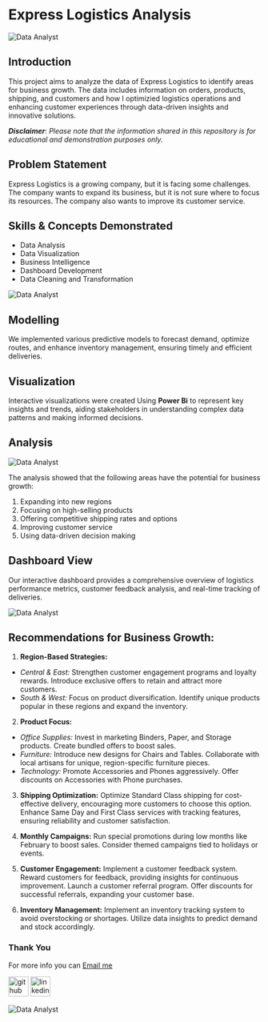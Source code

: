 # Express Logistics Analysis
![Data Analyst](https://github.com/princeadeakanni/Express_Logistics/blob/main/Intro%20Image.PNG)

## Introduction
This project aims to analyze the data of Express Logistics to identify areas for business growth. The data includes information on orders, products, shipping, and customers and how I optimizied logistics operations and enhancing customer experiences through data-driven insights and innovative solutions.

**_Disclaimer_**: _Please note that the information shared in this repository is for educational and demonstration purposes only._

## Problem Statement
Express Logistics is a growing company, but it is facing some challenges. The company wants to expand its business, but it is not sure where to focus its resources. The company also wants to improve its customer service.

## Skills & Concepts Demonstrated
- Data Analysis 
- Data Visualization
- Business Intelligence
- Dashboard Development
- Data Cleaning and Transformation

![Data Analyst](https://github.com/princeadeakanni/Express_Logistics/blob/main/Express%20Logistics%20Image.jpg)

## Modelling
We implemented various predictive models to forecast demand, optimize routes, and enhance inventory management, ensuring timely and efficient deliveries.

## Visualization

Interactive visualizations were created Using **Power Bi** to represent key insights and trends, aiding stakeholders in understanding complex data patterns and making informed decisions.

## Analysis

![Data Analyst](https://github.com/princeadeakanni/Express_Logistics/blob/main/Decomposition%20Tree%20Analysis.PNG)

The analysis showed that the following areas have the potential for business growth:
1. Expanding into new regions
2. Focusing on high-selling products
3. Offering competitive shipping rates and options
4. Improving customer service
5. Using data-driven decision making

## Dashboard View
Our interactive dashboard provides a comprehensive overview of logistics performance metrics, customer feedback analysis, and real-time tracking of deliveries.

![Data Analyst](https://github.com/princeadeakanni/Express_Logistics/blob/main/Main%20Dashboard.PNG)


## Recommendations for Business Growth:

1. **Region-Based Strategies:**
- _Central & East:_ Strengthen customer engagement programs and loyalty rewards. Introduce exclusive offers to retain and attract more customers.
- _South & West:_ Focus on product diversification. Identify unique products popular in these regions and expand the inventory.

 2. **Product Focus:**
- _Office Supplies:_ Invest in marketing Binders, Paper, and Storage products. Create bundled offers to boost sales.
- _Furniture:_ Introduce new designs for Chairs and Tables. Collaborate with local artisans for unique, region-specific furniture pieces.
- _Technology:_ Promote Accessories and Phones aggressively. Offer discounts on Accessories with Phone purchases.

3. **Shipping Optimization:**
Optimize Standard Class shipping for cost-effective delivery, encouraging more customers to choose this option.
Enhance Same Day and First Class services with tracking features, ensuring reliability and customer satisfaction.

4. **Monthly Campaigns:**
Run special promotions during low months like February to boost sales. Consider themed campaigns tied to holidays or events.

5. **Customer Engagement:**
Implement a customer feedback system. Reward customers for feedback, providing insights for continuous improvement.
Launch a customer referral program. Offer discounts for successful referrals, expanding your customer base.

6. **Inventory Management:**
Implement an inventory tracking system to avoid overstocking or shortages. Utilize data insights to predict demand and stock accordingly.


### Thank You 
For more info you can [Email me](davidadenaiyes@gmail.com)

[<img src='https://cdn.jsdelivr.net/npm/simple-icons@3.0.1/icons/github.svg' alt='github' height='40'>](https://github.com/princeadeakanni)  [<img src='https://cdn.jsdelivr.net/npm/simple-icons@3.0.1/icons/linkedin.svg' alt='linkedin' height='40'>](https://www.linkedin.com/in/davidadenaiye)  

![Data Analyst](https://github.com/princeadeakanni/WeCare-Attrition/blob/main/My%20banner.png)
